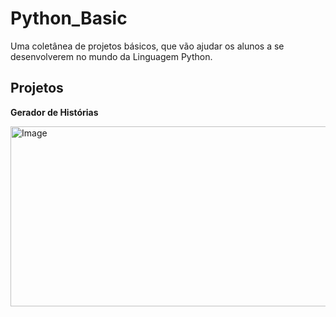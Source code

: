 # Python_Basic

Uma coletânea de projetos básicos, que vão ajudar os alunos a se desenvolverem no mundo da Linguagem Python.

## Projetos

**Gerador de Histórias**

<img width="611" height="288" alt="Image" src="https://github.com/user-attachments/assets/c6e8d9c7-82c2-4ec9-97ce-76593a33fef9" />
